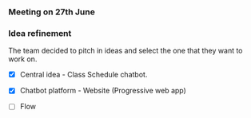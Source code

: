### Meeting on 27th June

### Idea refinement

The team decided to pitch in ideas and select the one that they want to work on.

- [X] Central idea - Class Schedule chatbot.

- [X] Chatbot platform - Website (Progressive web app)

- [ ] Flow